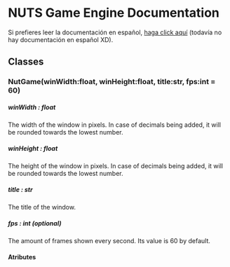 # NUTS Game Engine Documentation

Si prefieres leer la documentación en español, [haga click aquí](https://www.google.com/search?q=nigger&rlz=1CAGSIC_enES866&oq=nigger&gs_lcrp=EgZjaHJvbWUyBggAEEUYOTIMCAEQLhgKGLEDGIAEMgwIAhAuGAoYsQMYgAQyDwgDEC4YChivARjHARiABDIJCAQQABgKGIAEMgkIBRAAGAoYgAQyDAgGEC4YChixAxiABDIMCAcQLhgKGLEDGIAEMhIICBAAGAoYgwEYsQMYgAQYigXSAQgxNDA3ajBqN6gCCLACAQ&sourceid=chrome&ie=UTF-8&safe=active&ssui=on) (todavía no hay documentación en español XD).

## Classes

### NutGame(winWidth:float, winHeight:float, title:str, fps:int = 60)
##### winWidth : float
The width of the window in pixels. In case of decimals being added, it will be rounded towards the lowest number.

##### winHeight : float
The height of the window in pixels. In case of decimals being added, it will be rounded towards the lowest number.

##### title : str
The title of the window.

##### fps : int (optional)
The amount of frames shown every second. Its value is 60 by default.

#### Atributes

